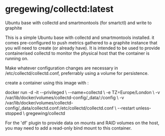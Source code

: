 # gregewing/collectd:latest
Ubuntu base with collectd and smartmontools (for smartctl) and write to graphite


This is a simple Ubuntu base with collectd and smartmontools installed. it comes pre-configured to push metrics gathered to a graphite instance that you will need to create (or already have). It is intended to be used to provide containerised collectd to monitor the physical host that the container is running on.

Make whatever configuration changes are necessary in /etc/collectd/collectd.conf, preferrably using a volume for persistence.

create a container using this image with :

docker run -d -it --privileged \ --name=collectd \ -e TZ=Europe/London \ -v /var/lib/docker/volumes/collectd-config/_data/:/config \ -v /var/lib/docker/volumes/collectd-config/_data/collectd.conf:/etc/collectd/collectd.conf \ --restart unless-stopped \ gregewing/collectd

For the 'df' plugin to provide data on mounts and RAID volumes on the host, you may need to add a read-only bind mount to this container.
